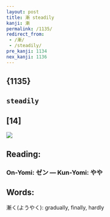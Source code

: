 ```yaml
---
layout: post
title: 漸 steadily
kanji: 漸
permalink: /1135/
redirect_from:
 - /漸/
 - /steadily/
pre_kanji: 1134
nex_kanji: 1136
---
```


## {1135}

## `steadily`

## [14]

<div class="stroke"><img src="E6BCB8.png" /></div>

## Reading:

### On-Yomi: ゼン &mdash; Kun-Yomi: やや

## Words:

漸く(ようやく): gradually, finally, hardly
